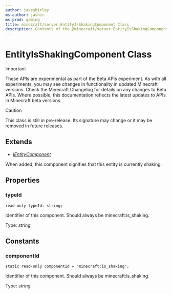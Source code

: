 ```yaml
---
author: jakeshirley
ms.author: jashir
ms.prod: gaming
title: minecraft/server.EntityIsShakingComponent Class
description: Contents of the @minecraft/server.EntityIsShakingComponent class.
---
```

# EntityIsShakingComponent Class
>[!IMPORTANT]
>These APIs are experimental as part of the Beta APIs experiment. As with all experiments, you may see changes in functionality in updated Minecraft versions. Check the Minecraft Changelog for details on any changes to Beta APIs. Where possible, this documentation reflects the latest updates to APIs in Minecraft beta versions.

> [!CAUTION]
> This class is still in pre-release.  Its signature may change or it may be removed in future releases.

## Extends
- [*IEntityComponent*](IEntityComponent.md)

When added, this component signifies that this entity is currently shaking.

## Properties

### **typeId**
`read-only typeId: string;`

Identifier of this component. Should always be minecraft:is_shaking.

Type: *string*

## Constants

### **componentId**
`static read-only componentId = "minecraft:is_shaking";`

Identifier of this component. Should always be minecraft:is_shaking.

Type: *string*
